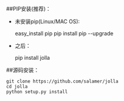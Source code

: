 ##PIP安装(推荐)：

* 未安装pip(Linux/MAC OS):

    easy_install pip
    pip install pip --upgrade

* 之后：

    pip install jolla

##源码安装：

    git clone https://github.com/salamer/jolla
    cd jolla
    python setup.py install
